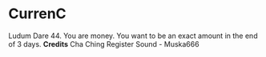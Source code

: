 # CurrenC
Ludum Dare 44. You are money. You want to be an exact amount in the end of 3 days.  **Credits** Cha Ching Register Sound - Muska666

